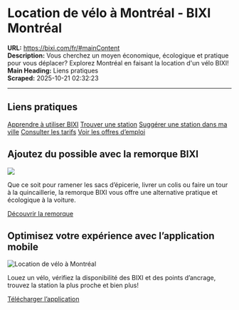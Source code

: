 # Location de vélo à Montréal - BIXI Montréal

**URL:** https://bixi.com/fr/#mainContent  
**Description:** Vous cherchez un moyen économique, écologique et pratique pour vous déplacer? Explorez Montréal en faisant la location d'un vélo BIXI!  
**Main Heading:** Liens pratiques  
**Scraped:** 2025-10-21 02:32:23

---

## Liens pratiques

[Apprendre à utiliser BIXI](https://bixi.com/comment-utiliser-bixi/)
[Trouver une station](https://secure.bixi.com/map/)
[Suggérer une station dans ma ville](https://bixi.com/fr/suggerer-une-station/)
[Consulter les tarifs](https://bixi.com/tarifs/)
[Voir les offres d’emploi](https://bixi.com/postes-ouverts-chez-bixi/)

## Ajoutez du possible avec la remorque BIXI

![](https://s3.ca-central-1.amazonaws.com/cdn.bixi.com/wp-content/uploads/2025/07/location-de-remorque-de-velo-bixi-8-500x333.jpg)

Que ce soit pour ramener les sacs d’épicerie, livrer un colis ou faire un tour à la quincaillerie, la remorque BIXI vous offre une alternative pratique et écologique à la voiture.

[Découvrir la remorque](https://bixi.com/fr/remorque/)

## Optimisez votre expérience avec l’application mobile

![Location de vélo à Montréal](https://s3.ca-central-1.amazonaws.com/cdn.bixi.com/wp-content/uploads/2023/07/application-bixi-500x333.jpg)

Louez un vélo, vérifiez la disponibilité des BIXI et des points d’ancrage, trouvez la station la plus proche et bien plus!

[Télécharger l’application](http://onelink.to/bixi)